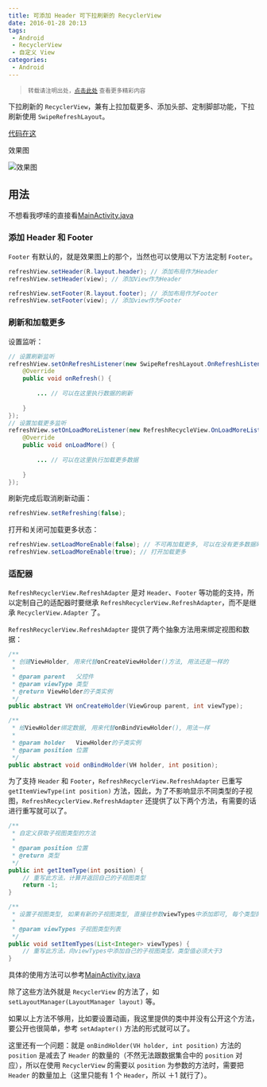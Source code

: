```yaml
---
title: 可添加 Header 可下拉刷新的 RecyclerView
date: 2016-01-28 20:13
tags:
 - Android
 - RecyclerView
 - 自定义 View
categories:
 - Android
---
```


> <small>转载请注明出处，[点击此处](https://shichaohui.github.io/) 查看更多精彩内容</small>

下拉刷新的 `RecyclerView`，兼有上拉加载更多、添加头部、定制脚部功能，下拉刷新使用 `SwipeRefreshLayout`。

[代码在这](https://github.com/shichaohui/RefreshRecyclerView)

效果图

![效果图](https://img-blog.csdn.net/20160128223854806)

## 用法

不想看我啰嗦的直接看[MainActivity.java](https://github.com/shichaohui/RefreshRecyclerView/blob/master/MainActivity.java)

### 添加 Header 和 Footer

`Footer` 有默认的，就是效果图上的那个，当然也可以使用以下方法定制 `Footer`。

```java
refreshView.setHeader(R.layout.header); // 添加布局作为Header
refreshView.setHeader(view); // 添加View作为Header

refreshView.setFooter(R.layout.footer); // 添加布局作为Footer
refreshView.setFooter(view); // 添加view作为Footer
```

### 刷新和加载更多

设置监听：

```java
// 设置刷新监听
refreshView.setOnRefreshListener(new SwipeRefreshLayout.OnRefreshListener() {
    @Override
    public void onRefresh() {
          
        ... // 可以在这里执行数据的刷新
          
    }
});
// 设置加载更多监听
refreshView.setOnLoadMoreListener(new RefreshRecycleView.OnLoadMoreListener() {
    @Override
    public void onLoadMore() {
         
        ... // 可以在这里执行加载更多数据
         
    }
});
```

刷新完成后取消刷新动画：

```java
refreshView.setRefreshing(false);
```

打开和关闭可加载更多状态：

```java
refreshView.setLoadMoreEnable(false); // 不可再加载更多, 可以在没有更多数据时使用
refreshView.setLoadMoreEnable(true); // 打开加载更多
```

### 适配器

`RefreshRecyclerView.RefreshAdapter` 是对 `Header`、`Footer` 等功能的支持，所以定制自己的适配器时要继承 `RefreshRecyclerView.RefreshAdapter`，而不是继承 `RecyclerView.Adapter` 了。

`RefreshRecyclerView.RefreshAdapter` 提供了两个抽象方法用来绑定视图和数据：

```java
/**
 * 创建ViewHolder, 用来代替onCreateViewHolder()方法, 用法还是一样的
 *
 * @param parent   父控件
 * @param viewType 类型
 * @return ViewHolder的子类实例
 */
public abstract VH onCreateHolder(ViewGroup parent, int viewType);

/**
 * 给ViewHolder绑定数据, 用来代替onBindViewHolder(), 用法一样
 *
 * @param holder   ViewHolder的子类实例
 * @param position 位置
 */
public abstract void onBindHolder(VH holder, int position);
```

为了支持 `Header` 和 `Footer`，`RefreshRecyclerView.RefreshAdapter` 已重写 `getItemViewType(int position)` 方法，因此，为了不影响显示不同类型的子视图，`RefreshRecyclerView.RefreshAdapter` 还提供了以下两个方法，有需要的话进行重写就可以了。

```java
/**
 * 自定义获取子视图类型的方法
 *
 * @param position 位置
 * @return 类型
 */
public int getItemType(int position) {
    // 重写此方法，计算并返回自己的子视图类型
    return -1;
}

/**
 * 设置子视图类型, 如果有新的子视图类型, 直接往参数viewTypes中添加即可, 每个类型的值都要>3, 且不能重复
 *
 * @param viewTypes 子视图类型列表
 */
public void setItemTypes(List<Integer> viewTypes) {
    // 重写此方法，向viewTypes中添加自己的子视图类型，类型值必须大于3
}
```

具体的使用方法可以参考[MainActivity.java](https://github.com/shichaohui/RefreshRecyclerView/blob/master/MainActivity.java)

除了这些方法外就是 `RecyclerView` 的方法了，如 `setLayoutManager(LayoutManager layout)` 等。

如果以上方法不够用，比如要设置动画，我这里提供的类中并没有公开这个方法，要公开也很简单，参考 `setAdapter()` 方法的形式就可以了。

这里还有一个问题：就是 `onBindHolder(VH holder, int position)` 方法的 `position` 是减去了 `Header` 的数量的（不然无法跟数据集合中的 `position` 对应），所以在使用 `RecyclerView` 的需要以 `position` 为参数的方法时，需要把 `Header` 的数量加上（这里只能有 1 个 `Header`，所以 ＋1 就行了）。